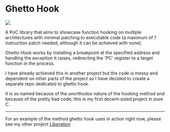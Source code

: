 # Ghetto Hook
![](https://pbs.twimg.com/media/CsEWAA_WAAAVi-4.jpg)

A PoC library that aims to showcase function hooking on multiple architectures with minimal patching
to executable code (a maximum of 1 instruction patch needed, although it can be achieved with none).

Ghetto Hook works by installing a breakpoint at the specified address and handling the exception it raises,
redirecting the 'PC' register to a target function in the process.

I have already achieved this in another project but the code is messy and dependent on other parts of the
project so I have decided to create a separate repo dedicated to ghetto hook.

It is so named because of the unorthodox nature of the hooking method and because of the pretty bad code; this is my first decent-sized project in pure C.

---
For an example of the method ghetto hook uses in action right now, please see my other project [Liberation](https://github.com/Razzile/Liberation/tree/unfinished)
